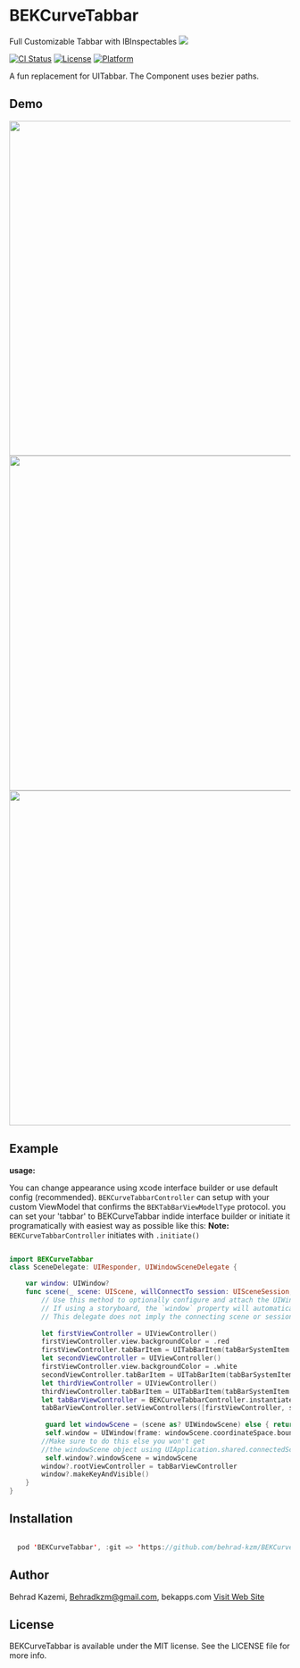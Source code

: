 
# BEKCurveTabbar
Full Customizable Tabbar with IBInspectables
<img src="https://github.com/behrad-kzm/BEKCurveTabbar/blob/master/Header.png">

[![CI Status](http://img.shields.io/travis/popwarsweet/JellySlider.svg?style=flat)](https://travis-ci.org/popwarsweet/JellySlider)
[![License](https://img.shields.io/cocoapods/l/JellySlider.svg?style=flat)](http://cocoapods.org/pods/JellySlider)
[![Platform](https://img.shields.io/cocoapods/p/JellySlider.svg?style=flat)](http://cocoapods.org/pods/JellySlider)

A fun replacement for UITabbar. The Component uses bezier paths.
## Demo
<img src="https://github.com/behrad-kzm/BEKCurveTabbar/blob/master/Preview.png" height="600"><img src="https://github.com/behrad-kzm/BEKCurveTabbar/blob/master/Preview2.png" height="600"><img src="https://github.com/behrad-kzm/BEKCurveTabbar/blob/master/Preview3.gif" height="600">

## Example

__usage:__

You can change appearance using xcode interface builder or use default config (recommended).
```BEKCurveTabbarController``` can setup with your custom ViewModel that confirms the ```BEKTabBarViewModelType``` protocol.
you can set your 'tabbar' to BEKCurveTabbar indide interface builder or initiate it programatically with easiest way as possible like this:
__Note:__ ```BEKCurveTabbarController``` initiates with ```.initiate()```

```swift

import BEKCurveTabbar
class SceneDelegate: UIResponder, UIWindowSceneDelegate {

    var window: UIWindow?
    func scene(_ scene: UIScene, willConnectTo session: UISceneSession, options connectionOptions: UIScene.ConnectionOptions) {
        // Use this method to optionally configure and attach the UIWindow `window` to the provided UIWindowScene `scene`.
        // If using a storyboard, the `window` property will automatically be initialized and attached to the scene.
        // This delegate does not imply the connecting scene or session are new (see `application:configurationForConnectingSceneSession` instead).
        
        let firstViewController = UIViewController()
        firstViewController.view.backgroundColor = .red
        firstViewController.tabBarItem = UITabBarItem(tabBarSystemItem: .search, tag: 0)
        let secondViewController = UIViewController()
        firstViewController.view.backgroundColor = .white
        secondViewController.tabBarItem = UITabBarItem(tabBarSystemItem: .search, tag: 1)
        let thirdViewController = UIViewController()
        thirdViewController.tabBarItem = UITabBarItem(tabBarSystemItem: .search, tag: 3)
        let tabBarViewController = BEKCurveTabbarController.instantiate()
        tabBarViewController.setViewControllers([firstViewController, secondViewController, thirdViewController], animated: true)
        
         guard let windowScene = (scene as? UIWindowScene) else { return }
         self.window = UIWindow(frame: windowScene.coordinateSpace.bounds)
        //Make sure to do this else you won't get
        //the windowScene object using UIApplication.shared.connectedScenes
         self.window?.windowScene = windowScene
        window?.rootViewController = tabBarViewController
        window?.makeKeyAndVisible()
    }
}  

```

## Installation
```swift

  pod 'BEKCurveTabbar', :git => 'https://github.com/behrad-kzm/BEKCurveTabbar.git'

```


## Author
Behrad Kazemi, Behradkzm@gmail.com, bekapps.com
<a href="https://bekapps.com"> Visit Web Site </a>
## License

BEKCurveTabbar is available under the MIT license. See the LICENSE file for more info.

